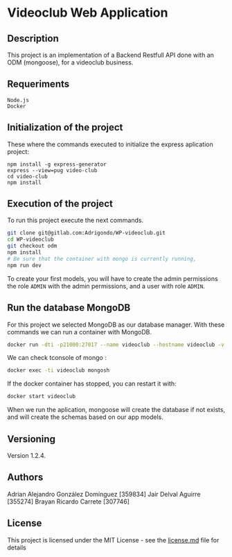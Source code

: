 # Videoclub Web Application

## Description
This project is an implementation of a Backend Restfull API done with an ODM (mongoose), for a videoclub business.

## Requeriments
```
Node.js
Docker
```

## Initialization of the project
These where the commands executed to initialize the express aplication project:
```
npm install -g express-generator
express --view=pug video-club
cd video-club
npm install
```

## Execution of the project
To run this project execute the next commands.
```sh
git clone git@gitlab.com:Adrigondo/WP-videoclub.git
cd WP-videoclub
git checkout odm
npm install
# Be sure that the container with mongo is currently running, 
npm run dev
```
To create your first models, you will have to create the admin permissions the role `ADMIN` with the admin permissions, and a user with role `ADMIN`.

## Run the database MongoDB
For this project we selected MongoDB as our database manager. With these commands we can run a container with MongoDB.
```sh
docker run -dti -p21000:27017 --name videoclub --hostname videoclub -v videoclub:/data/db mongo
```
We can check tconsole of mongo :
```sh
docker exec -ti videoclub mongosh
```
If the docker container has stopped, you can restart it with:
```sh
docker start videoclub
```
When we run the aplication, mongoose will create the database if not exists, and will create the schemas based on our app models.

## Versioning
Version 1.2.4.

## Authors
Adrian Alejandro González Domínguez [359834]
Jair Delval Aguirre [355274]
Brayan Ricardo Carrete [307746]

## License
This project is licensed under the MIT License - see the [license.md](./license.md) file for details
